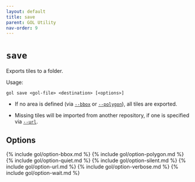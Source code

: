 ```yaml
---
layout: default
title: save
parent: GOL Utility
nav-order: 9
---
```


# `save`

Exports tiles to a folder.

Usage:

    gol save <gol-file> <destination> [<options>]

- If no area is defined (via [`--bbox`](#option-bbox) or [`--polygon`](#option-polygon)),
  all tiles are exported.

- Missing tiles will be imported from another repository, if one is specified via [`--url`](#option-url).

## Options

{% include gol/option-bbox.md %}
{% include gol/option-polygon.md %}
{% include gol/option-quiet.md %}
{% include gol/option-silent.md %}
{% include gol/option-url.md %}
{% include gol/option-verbose.md %}
{% include gol/option-wait.md %}